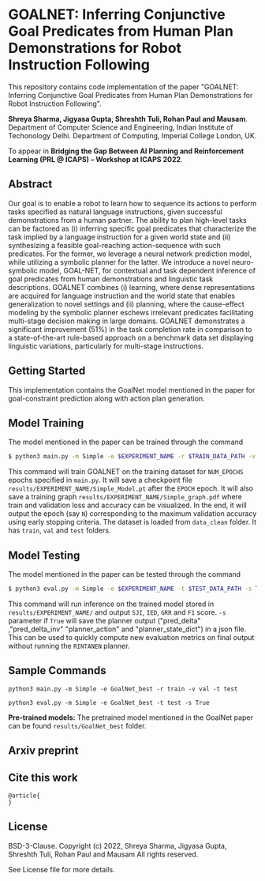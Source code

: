 # GOALNET: Inferring Conjunctive Goal Predicates from Human Plan Demonstrations for Robot Instruction Following

This repository contains code implementation of the paper "GOALNET: Inferring Conjunctive Goal Predicates from Human Plan Demonstrations for Robot Instruction Following".

**Shreya Sharma, Jigyasa Gupta, Shreshth Tuli, Rohan Paul and Mausam**. Department of Computer Science and Engineering, Indian Institute of Techonology Delhi. Department of Computing, Imperial College London, UK.

To appear in **Bridging the Gap Between AI Planning and Reinforcement Learning (PRL @ ICAPS) – Workshop at ICAPS 2022**.

## Abstract

Our goal is to enable a robot to learn how to sequence its actions to perform tasks specified as natural language instructions, given successful demonstrations from a human partner. The ability to plan high-level tasks can be factored as (i) inferring specific goal predicates that characterize the task implied by a language instruction for a given world state and (ii) synthesizing a feasible goal-reaching action-sequence with such predicates. For the former, we leverage a neural network prediction model, while utilizing a symbolic planner for the latter. We introduce a novel neuro-symbolic model, GOAL-NET, for contextual and task dependent inference of goal predicates from human demonstrations and linguistic task descriptions. GOALNET combines (i) learning, where dense representations are acquired for language instruction and the world state that enables generalization to novel settings and (ii) planning, where the cause-effect modeling by the symbolic planner eschews irrelevant predicates facilitating multi-stage decision making in large domains. GOALNET demonstrates a significant improvement (51%) in the task completion rate in comparison to a state-of-the-art rule-based approach on a benchmark data set displaying linguistic variations, particularly for multi-stage instructions.

<!-- ## Supplementary video

[![IMAGE ALT TEXT HERE](https://img.youtube.com/vi/lUWU3rK1Gno/0.jpg)](https://www.youtube.com/watch?v=lUWU3rK1Gno) -->

## Getting Started

This implementation contains the GoalNet model mentioned in the paper for goal-constraint prediction along with action plan generation. 

## Model Training 

The model mentioned in the paper can be trained through the command

```bash
$ python3 main.py -m Simple -e $EXPERIMENT_NAME -r $TRAIN_DATA_PATH -v $VALIDATION_DATA_PATH -t $TEST_DATA_PATH
```
This command will train GOALNET on the training dataset for `NUM_EPOCHS` epochs specified in `main.py`. It will save a checkpoint file `results/EXPERIMENT_NAME/Simple_Model.pt` after the `EPOCH` epoch. It will also save a training graph `results/EXPERIMENT_NAME/Simple_graph.pdf` where train and validation loss and accuracy can be visualized. In the end, it will output the epoch (say `N`) corresponding to the maximum validation accuracy using early stopping criteria. The dataset is loaded from `data_clean` folder. It has `train`, `val` and `test` folders.

## Model Testing 

The model mentioned in the paper can be tested through the command

```bash
$ python3 eval.py -m Simple -e $EXPERIMENT_NAME -t $TEST_DATA_PATH -s True/False
```

This command will run inference on the trained model stored in `results/EXPERIMENT_NAME/` and output `SJI`, `IED`, `GRR` and `F1` score.
`-s` parameter if `True` will save the planner output ("pred_delta" ,"pred_delta_inv" "planner_action" and "planner_state_dict") in a json file. This can be used to quickly compute new evaluation metrics on final output without running the `RINTANEN` planner.

## Sample Commands
```
python3 main.py -m Simple -e GoalNet_best -r train -v val -t test
```
```
python3 eval.py -m Simple -e GoalNet_best -t test -s True
```

**Pre-trained models:** The pretrained model mentioned in the GoalNet paper can be found `results/GoalNet_best` folder.


## Arxiv preprint
<!-- https://arxiv.org/. -->

## Cite this work
```
@article{
}
```

## License

BSD-3-Clause. 
Copyright (c) 2022, Shreya Sharma, Jigyasa Gupta, Shreshth Tuli, Rohan Paul and Mausam
All rights reserved.

See License file for more details.
